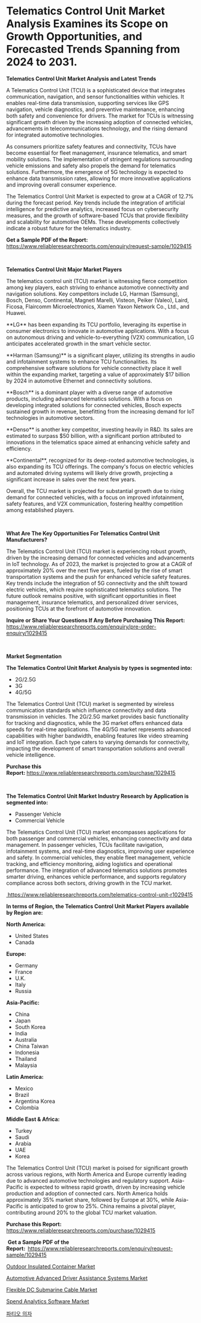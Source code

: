 <p><h1>Telematics Control Unit Market Analysis Examines its Scope on Growth Opportunities, and Forecasted Trends Spanning from 2024 to 2031.</h1></p><p><strong>Telematics Control Unit Market Analysis and Latest Trends</strong></p>
<p><p>A Telematics Control Unit (TCU) is a sophisticated device that integrates communication, navigation, and sensor functionalities within vehicles. It enables real-time data transmission, supporting services like GPS navigation, vehicle diagnostics, and preventive maintenance, enhancing both safety and convenience for drivers. The market for TCUs is witnessing significant growth driven by the increasing adoption of connected vehicles, advancements in telecommunications technology, and the rising demand for integrated automotive technologies.</p><p>As consumers prioritize safety features and connectivity, TCUs have become essential for fleet management, insurance telematics, and smart mobility solutions. The implementation of stringent regulations surrounding vehicle emissions and safety also propels the demand for telematics solutions. Furthermore, the emergence of 5G technology is expected to enhance data transmission rates, allowing for more innovative applications and improving overall consumer experience.</p><p>The Telematics Control Unit Market is expected to grow at a CAGR of 12.7% during the forecast period. Key trends include the integration of artificial intelligence for predictive analytics, increased focus on cybersecurity measures, and the growth of software-based TCUs that provide flexibility and scalability for automotive OEMs. These developments collectively indicate a robust future for the telematics industry.</p></p>
<p><strong>Get a Sample PDF of the Report:&nbsp;</strong> <a href="https://www.reliableresearchreports.com/enquiry/request-sample/1029415">https://www.reliableresearchreports.com/enquiry/request-sample/1029415</a></p>
<p>&nbsp;</p>
<p><strong>Telematics Control Unit Major Market Players</strong></p>
<p><p>The telematics control unit (TCU) market is witnessing fierce competition among key players, each striving to enhance automotive connectivity and navigation solutions. Key competitors include LG, Harman (Samsung), Bosch, Denso, Continental, Magneti Marelli, Visteon, Peiker (Valeo), Laird, Ficosa, Flaircomm Microelectronics, Xiamen Yaxon Network Co., Ltd., and Huawei.</p><p>**LG** has been expanding its TCU portfolio, leveraging its expertise in consumer electronics to innovate in automotive applications. With a focus on autonomous driving and vehicle-to-everything (V2X) communication, LG anticipates accelerated growth in the smart vehicle sector.  </p><p>**Harman (Samsung)** is a significant player, utilizing its strengths in audio and infotainment systems to enhance TCU functionalities. Its comprehensive software solutions for vehicle connectivity place it well within the expanding market, targeting a value of approximately $17 billion by 2024 in automotive Ethernet and connectivity solutions.  </p><p>**Bosch** is a dominant player with a diverse range of automotive products, including advanced telematics solutions. With a focus on developing integrated solutions for connected vehicles, Bosch expects sustained growth in revenue, benefitting from the increasing demand for IoT technologies in automotive sectors.  </p><p>**Denso** is another key competitor, investing heavily in R&D. Its sales are estimated to surpass $50 billion, with a significant portion attributed to innovations in the telematics space aimed at enhancing vehicle safety and efficiency.</p><p>**Continental**, recognized for its deep-rooted automotive technologies, is also expanding its TCU offerings. The company's focus on electric vehicles and automated driving systems will likely drive growth, projecting a significant increase in sales over the next few years.</p><p>Overall, the TCU market is projected for substantial growth due to rising demand for connected vehicles, with a focus on improved infotainment, safety features, and V2X communication, fostering healthy competition among established players.</p></p>
<p>&nbsp;</p>
<p><strong>What Are The Key Opportunities For Telematics Control Unit Manufacturers?</strong></p>
<p><p>The Telematics Control Unit (TCU) market is experiencing robust growth, driven by the increasing demand for connected vehicles and advancements in IoT technology. As of 2023, the market is projected to grow at a CAGR of approximately 20% over the next five years, fueled by the rise of smart transportation systems and the push for enhanced vehicle safety features. Key trends include the integration of 5G connectivity and the shift toward electric vehicles, which require sophisticated telematics solutions. The future outlook remains positive, with significant opportunities in fleet management, insurance telematics, and personalized driver services, positioning TCUs at the forefront of automotive innovation.</p></p>
<p><strong>Inquire or Share Your Questions If Any Before Purchasing This Report:</strong> <a href="https://www.reliableresearchreports.com/enquiry/pre-order-enquiry/1029415">https://www.reliableresearchreports.com/enquiry/pre-order-enquiry/1029415</a></p>
<p>&nbsp;</p>
<p><strong>Market Segmentation</strong></p>
<p><strong>The Telematics Control Unit Market Analysis by types is segmented into:</strong></p>
<p><ul><li>2G/2.5G</li><li>3G</li><li>4G/5G</li></ul></p>
<p><p>The Telematics Control Unit (TCU) market is segmented by wireless communication standards which influence connectivity and data transmission in vehicles. The 2G/2.5G market provides basic functionality for tracking and diagnostics, while the 3G market offers enhanced data speeds for real-time applications. The 4G/5G market represents advanced capabilities with higher bandwidth, enabling features like video streaming and IoT integration. Each type caters to varying demands for connectivity, impacting the development of smart transportation solutions and overall vehicle intelligence.</p></p>
<p><strong>Purchase this Report:&nbsp;</strong><a href="https://www.reliableresearchreports.com/purchase/1029415">https://www.reliableresearchreports.com/purchase/1029415</a></p>
<p>&nbsp;</p>
<p><strong>The Telematics Control Unit Market Industry Research by Application is segmented into:</strong></p>
<p><ul><li>Passenger Vehicle</li><li>Commercial Vehicle</li></ul></p>
<p><p>The Telematics Control Unit (TCU) market encompasses applications for both passenger and commercial vehicles, enhancing connectivity and data management. In passenger vehicles, TCUs facilitate navigation, infotainment systems, and real-time diagnostics, improving user experience and safety. In commercial vehicles, they enable fleet management, vehicle tracking, and efficiency monitoring, aiding logistics and operational performance. The integration of advanced telematics solutions promotes smarter driving, enhances vehicle performance, and supports regulatory compliance across both sectors, driving growth in the TCU market.</p></p>
<p><a href="https://www.reliableresearchreports.com/telematics-control-unit-r1029415">&nbsp;https://www.reliableresearchreports.com/telematics-control-unit-r1029415</a></p>
<p><strong>In terms of Region, the Telematics Control Unit Market Players available by Region are:</strong></p>
<p>
    <p> <strong> North America: </strong>
        <ul>
            <li>United States</li>
            <li>Canada</li>
        </ul>
        </p> 
    <p> <strong> Europe: </strong>
        <ul>
            <li>Germany</li>
            <li>France</li>
            <li>U.K.</li>
            <li>Italy</li>
            <li>Russia</li>
        </ul>
        </p> 
    <p> <strong> Asia-Pacific: </strong>
        <ul>
            <li>China</li>
            <li>Japan</li>
            <li>South Korea</li>
            <li>India</li>
            <li>Australia</li>
            <li>China Taiwan</li>
            <li>Indonesia</li>
            <li>Thailand</li>
            <li>Malaysia</li>
        </ul>
        </p> 
    <p> <strong> Latin America: </strong>
        <ul>
            <li>Mexico</li>
            <li>Brazil</li>
            <li>Argentina Korea</li>
            <li>Colombia</li>
        </ul>
        </p> 
    <p> <strong> Middle East & Africa: </strong>
        <ul>
            <li>Turkey</li>
            <li>Saudi</li>
            <li>Arabia</li>
            <li>UAE</li>
            <li>Korea</li>
        </ul>
    </p>
    </p>
<p><p>The Telematics Control Unit (TCU) market is poised for significant growth across various regions, with North America and Europe currently leading due to advanced automotive technologies and regulatory support. Asia-Pacific is expected to witness rapid growth, driven by increasing vehicle production and adoption of connected cars. North America holds approximately 35% market share, followed by Europe at 30%, while Asia-Pacific is anticipated to grow to 25%. China remains a pivotal player, contributing around 20% to the global TCU market valuation.</p></p>
<p><strong>Purchase this Report: </strong><a href="https://www.reliableresearchreports.com/purchase/1029415">https://www.reliableresearchreports.com/purchase/1029415</a></p>
<p>&nbsp;<strong>Get a Sample PDF of the Report:&nbsp;&nbsp;</strong><a href="https://www.reliableresearchreports.com/enquiry/request-sample/1029415">https://www.reliableresearchreports.com/enquiry/request-sample/1029415</a></p>
<p><strong></strong></p>
<p><p><a href="https://medium.com/@joseph.baker466547/global-outdoor-insulated-container-market-size-and-market-trends-analysis-by-regional-outlook-bf93a2391599">Outdoor Insulated Container Market</a></p><p><a href="https://issuu.com/reportprime-2/docs/automotive-advanced-driver-assistan_b2ac6d08173108">Automotive Advanced Driver Assistance Systems Market</a></p><p><a href="https://medium.com/@esmeraldaezzy1561/deep-dive-into-the-flexible-dc-submarine-cable-market-itstrends-market-segmentation-and-91439ef12691">Flexible DC Submarine Cable Market</a></p><p><a href="https://www.linkedin.com/pulse/global-spend-analytics-software-market-projected-grow-cagr-111-h30ff?trackingId=hQPCQ4TsSLOsCbU%2BiJARHw%3D%3D">Spend Analytics Software Market</a></p><p><a href="https://medium.com/@carlosdytouglas8907667/%ED%8C%8C%ED%8B%B0%EC%98%A4-%EC%9D%98%EC%9E%90-%EC%8B%9C%EC%9E%A5-%EA%B0%9C%EC%9A%94-%EC%A7%80%EC%97%AD-%EC%A0%84%EB%A7%9D-%EB%B0%8F-%EA%B2%BD%EC%9F%81-%EC%A0%84%EB%9E%B5-2024%EB%85%84%EB%B6%80%ED%84%B0-2031%EB%85%84%EA%B9%8C%EC%A7%80%EC%9D%98-%EA%B8%B0%EA%B0%84-%EB%8F%99%EC%95%88-%EC%97%B0%ED%8F%89%EA%B7%A0-%EC%84%B1%EC%9E%A5%EB%A5%A0-cagr-5-7-%EB%A1%9C-%EC%84%B1%EC%9E%A5%ED%95%A0-%EA%B2%83%EC%9C%BC%EB%A1%9C-%EC%98%88%EC%B8%A1%EB%90%98%EB%8A%94-%ED%8C%8C%ED%8B%B0%EC%98%A4-%EC%9D%98%EC%9E%90-%EC%8B%9C%EC%9E%A5-4f210916d91a">파티오 의자</a></p></p>